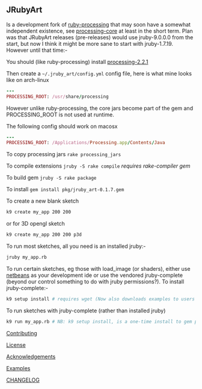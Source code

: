 ## JRubyArt


Is a development fork of [ruby-processing][] that may soon have a somewhat independent existence, see [processing-core][] at least in the short term. Plan was that JRubyArt releases (pre-releases) would use jruby-9.0.0.0 from the start, but now I think it might be more sane to start with jruby-1.7.19.  However until that time:-


You should (like ruby-processing) install [processing-2.2.1][]

Then create a `~/.jruby_art/config.yml` config file, here is
what mine looks like on arch-linux

```ruby
---
PROCESSING_ROOT: /usr/share/processing

```
However unlike ruby-processing, the core jars become part of the gem and PROCESSING_ROOT is not used at runtime.

The following config should work on macosx

```ruby
---
PROCESSING_ROOT: /Applications/Processing.app/Contents/Java
```

To copy processing jars `rake processing_jars`

To compile extensions `jruby -S rake compile` _requires rake-compiler gem_

To build gem `jruby -S rake package`

To install `gem install pkg/jruby_art-0.1.7.gem`

To create a new blank sketch

```bash
k9 create my_app 200 200
```

or for 3D opengl sketch

```bash
k9 create my_app 200 200 p3d
```

To run most sketches, all you need is an installed jruby:-

```bash
jruby my_app.rb
```

To run certain sketches, eg those with load_image (or shaders), either use [netbeans][] as your development ide or use the vendored jruby-complete (beyond our control something to do with jruby permissions?).  To install jruby-complete:-

```bash
k9 setup install # requires wget (Now also downloads examples to users home)
```
To run sketches with jruby-complete (rather than installed jruby)

```bash
k9 run my_app.rb # NB: k9 setup install, is a one-time install to gem procedure
```

[Contributing][]

[License][]

[Acknowledgements][]

[Examples][]

[CHANGELOG][]

[Acknowledgements]:ACKNOWLEDGEMENTS.md
[CHANGELOG]:CHANGELOG.md
[Contributing]:CONTRIBUTING.md
[Examples]:https://github.com/ruby-processing/JRubyArt-examples
[License]:LICENSE.md
[processing]:https://github.com/processing/processing
[ruby-processing]:https://github.com/jashkenas/ruby-processing
[netbeans]:http://learning-ruby-processing.blogspot.co.uk/2014/10/alternative-ruby-processing-implentation.html
[processing-2.2.1]:https://processing.org/download/
[processing-core]:https://github.com/ruby-processing/processing-core/blob/master/README.md
